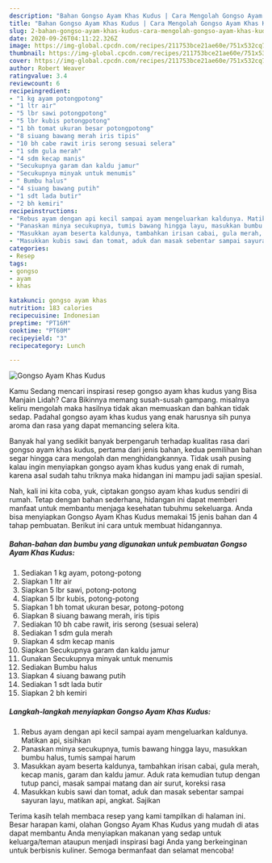 ```yaml
---
description: "Bahan Gongso Ayam Khas Kudus | Cara Mengolah Gongso Ayam Khas Kudus Yang Enak Banget"
title: "Bahan Gongso Ayam Khas Kudus | Cara Mengolah Gongso Ayam Khas Kudus Yang Enak Banget"
slug: 2-bahan-gongso-ayam-khas-kudus-cara-mengolah-gongso-ayam-khas-kudus-yang-enak-banget
date: 2020-09-26T04:11:22.326Z
image: https://img-global.cpcdn.com/recipes/211753bce21ae60e/751x532cq70/gongso-ayam-khas-kudus-foto-resep-utama.jpg
thumbnail: https://img-global.cpcdn.com/recipes/211753bce21ae60e/751x532cq70/gongso-ayam-khas-kudus-foto-resep-utama.jpg
cover: https://img-global.cpcdn.com/recipes/211753bce21ae60e/751x532cq70/gongso-ayam-khas-kudus-foto-resep-utama.jpg
author: Robert Weaver
ratingvalue: 3.4
reviewcount: 6
recipeingredient:
- "1 kg ayam potongpotong"
- "1 ltr air"
- "5 lbr sawi potongpotong"
- "5 lbr kubis potongpotong"
- "1 bh tomat ukuran besar potongpotong"
- "8 siuang bawang merah iris tipis"
- "10 bh cabe rawit iris serong sesuai selera"
- "1 sdm gula merah"
- "4 sdm kecap manis"
- "Secukupnya garam dan kaldu jamur"
- "Secukupnya minyak untuk menumis"
- " Bumbu halus"
- "4 siuang bawang putih"
- "1 sdt lada butir"
- "2 bh kemiri"
recipeinstructions:
- "Rebus ayam dengan api kecil sampai ayam mengeluarkan kaldunya. Matikan api, sisihkan"
- "Panaskan minya secukupnya, tumis bawang hingga layu, masukkan bumbu halus, tumis sampai harum"
- "Masukkan ayam beserta kaldunya, tambahkan irisan cabai, gula merah, kecap manis, garam dan kaldu jamur. Aduk rata kemudian tutup dengan tutup panci, masak sampai matang dan air surut, koreksi rasa"
- "Masukkan kubis sawi dan tomat, aduk dan masak sebentar sampai sayuran layu, matikan api, angkat. Sajikan"
categories:
- Resep
tags:
- gongso
- ayam
- khas

katakunci: gongso ayam khas 
nutrition: 183 calories
recipecuisine: Indonesian
preptime: "PT16M"
cooktime: "PT60M"
recipeyield: "3"
recipecategory: Lunch

---
```



![Gongso Ayam Khas Kudus](https://img-global.cpcdn.com/recipes/211753bce21ae60e/751x532cq70/gongso-ayam-khas-kudus-foto-resep-utama.jpg)

Kamu Sedang mencari inspirasi resep gongso ayam khas kudus yang Bisa Manjain Lidah? Cara Bikinnya memang susah-susah gampang. misalnya keliru mengolah maka hasilnya tidak akan memuaskan dan bahkan tidak sedap. Padahal gongso ayam khas kudus yang enak harusnya sih punya aroma dan rasa yang dapat memancing selera kita.



Banyak hal yang sedikit banyak berpengaruh terhadap kualitas rasa dari gongso ayam khas kudus, pertama dari jenis bahan, kedua pemilihan bahan segar hingga cara mengolah dan menghidangkannya. Tidak usah pusing kalau ingin menyiapkan gongso ayam khas kudus yang enak di rumah, karena asal sudah tahu triknya maka hidangan ini mampu jadi sajian spesial.


Nah, kali ini kita coba, yuk, ciptakan gongso ayam khas kudus sendiri di rumah. Tetap dengan bahan sederhana, hidangan ini dapat memberi manfaat untuk membantu menjaga kesehatan tubuhmu sekeluarga. Anda bisa menyiapkan Gongso Ayam Khas Kudus memakai 15 jenis bahan dan 4 tahap pembuatan. Berikut ini cara untuk membuat hidangannya.

<!--inarticleads1-->

##### Bahan-bahan dan bumbu yang digunakan untuk pembuatan Gongso Ayam Khas Kudus:

1. Sediakan 1 kg ayam, potong-potong
1. Siapkan 1 ltr air
1. Siapkan 5 lbr sawi, potong-potong
1. Siapkan 5 lbr kubis, potong-potong
1. Siapkan 1 bh tomat ukuran besar, potong-potong
1. Siapkan 8 siuang bawang merah, iris tipis
1. Sediakan 10 bh cabe rawit, iris serong (sesuai selera)
1. Sediakan 1 sdm gula merah
1. Siapkan 4 sdm kecap manis
1. Siapkan Secukupnya garam dan kaldu jamur
1. Gunakan Secukupnya minyak untuk menumis
1. Sediakan  Bumbu halus
1. Siapkan 4 siuang bawang putih
1. Sediakan 1 sdt lada butir
1. Siapkan 2 bh kemiri




<!--inarticleads2-->

##### Langkah-langkah menyiapkan Gongso Ayam Khas Kudus:

1. Rebus ayam dengan api kecil sampai ayam mengeluarkan kaldunya. Matikan api, sisihkan
1. Panaskan minya secukupnya, tumis bawang hingga layu, masukkan bumbu halus, tumis sampai harum
1. Masukkan ayam beserta kaldunya, tambahkan irisan cabai, gula merah, kecap manis, garam dan kaldu jamur. Aduk rata kemudian tutup dengan tutup panci, masak sampai matang dan air surut, koreksi rasa
1. Masukkan kubis sawi dan tomat, aduk dan masak sebentar sampai sayuran layu, matikan api, angkat. Sajikan




Terima kasih telah membaca resep yang kami tampilkan di halaman ini. Besar harapan kami, olahan Gongso Ayam Khas Kudus yang mudah di atas dapat membantu Anda menyiapkan makanan yang sedap untuk keluarga/teman ataupun menjadi inspirasi bagi Anda yang berkeinginan untuk berbisnis kuliner. Semoga bermanfaat dan selamat mencoba!
